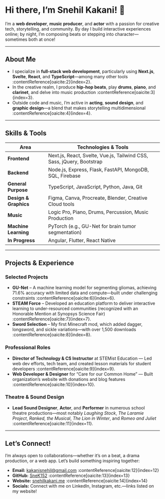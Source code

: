 # Hi there, I’m Snehil Kakani! 👋

I’m a **web developer**, **music producer**, and **actor** with a passion for creative tech, storytelling, and community. By day I build interactive experiences online; by night, I’m composing beats or stepping into character—sometimes both at once!

---

##  About Me
- I specialize in **full-stack web development**, particularly using **Next.js**, **Svelte**, **React**, and **TypeScript**—among many other tools :contentReference[oaicite:2]{index=2}.
- In the creative realm, I produce **hip-hop beats**, play **drums**, **piano**, and **clarinet**, and delve into music production :contentReference[oaicite:3]{index=3}.
- Outside code and music, I’m active in **acting**, **sound design**, and **graphic design**—a blend that makes storytelling multidimensional :contentReference[oaicite:4]{index=4}.

---

##  Skills & Tools

| Area              | Technologies & Tools                                                                 |
|------------------|--------------------------------------------------------------------------------------|
| **Frontend**      | Next.js, React, Svelte, Vue.js, Tailwind CSS, Sass, jQuery, Bootstrap               |
| **Backend**       | Node.js, Express, Flask, FastAPI, MongoDB, SQL, Firebase                            |
| **General Purpose** | TypeScript, JavaScript, Python, Java, Git                                         |
| **Design & Graphics** | Figma, Canva, Procreate, Blender, Creative Cloud tools                        |
| **Music**         | Logic Pro, Piano, Drums, Percussion, Music Production                              |
| **Machine Learning** | PyTorch (e.g., GU-Net for brain tumor segmentation)                          |
| **In Progress**   | Angular, Flutter, React Native                                                     | :contentReference[oaicite:5]{index=5}

---

##  Projects & Experience

### Selected Projects
- **GU-Net** – A machine learning model for segmenting gliomas, achieving 71.6% accuracy with limited data and compute—built under challenging constraints :contentReference[oaicite:6]{index=6}.
- **STEAM Force** – Developed an education platform to deliver interactive learning to under-resourced communities (recognized with an Honorable Mention at Synopsys Science Fair) :contentReference[oaicite:7]{index=7}.
- **Sword Selection** – My first Minecraft mod, which added dagger, longsword, and sickle variations—with over 1,500 downloads :contentReference[oaicite:8]{index=8}.

### Professional Roles
- **Director of Technology & CS Instructor** at STEMist Education — Led web dev efforts, tech team, and created lesson materials for student developers :contentReference[oaicite:9]{index=9}.
- **Web Developer & Designer** for “Care for our Common Home” — Built organization’s website with donations and blog features :contentReference[oaicite:10]{index=10}.

### Theatre & Sound Design
- **Lead Sound Designer**, **Actor**, and **Performer** in numerous school theatre productions—most notably *Laughing Stock*, *The Laramie Project*, *Ranked, the Musical*, *The Lion in Winter*, and *Romeo and Juliet* :contentReference[oaicite:11]{index=11}.

---

##  Let’s Connect!

I’m always open to collaborations—whether it’s on a beat, a drama production, or a web app. Let’s build something inspiring together:

- **Email:** kakanisnehil@gmail.com :contentReference[oaicite:12]{index=12}  
- **GitHub:** [SneK152](https://github.com/SneK152) :contentReference[oaicite:13]{index=13}  
- **Website:** [snehilkakani.me](https://www.snehilkakani.me/) :contentReference[oaicite:14]{index=14}  
- **Socials:** Connect with me on LinkedIn, Instagram, etc.—links listed on my website! 
